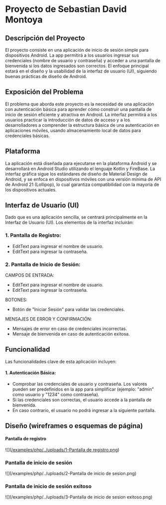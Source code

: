 # Proyecto de Sebastian David Montoya
## Descripción del Proyecto
El proyecto consiste en una aplicación de inicio de sesión simple para dispositivos Android. La app permitirá a los usuarios ingresar sus credenciales (nombre de usuario y contraseña) y acceder a una pantalla de bienvenida si los datos ingresados son correctos. El enfoque principal estará en el diseño y la usabilidad de la interfaz de usuario (UI), siguiendo buenas prácticas de diseño de Android.

## Exposición del Problema
El problema que aborda este proyecto es la necesidad de una aplicación con autenticación básica para aprender cómo construir una pantalla de inicio de sesión eficiente y atractiva en Android. La interfaz permitirá a los usuarios practicar la introducción de datos de acceso y a los desarrolladores a comprender la estructura básica de una autenticación en aplicaciones móviles, usando almacenamiento local de datos para credenciales básicas.

## Plataforma
La aplicación está diseñada para ejecutarse en la plataforma Android y se desarrollará en Android Studio utilizando el lenguaje Kotlin y FireBase. La interfaz gráfica sigue los estándares de diseño de Material Design de Android, y se enfoca en dispositivos móviles con una versión mínima de API de Android 21 (Lollipop), lo cual garantiza compatibilidad con la mayoría de los dispositivos actuales.

## Interfaz de Usuario (UI)
Dado que es una aplicación sencilla, se centrará principalmente en la Interfaz de Usuario (UI). Los elementos de la interfaz incluirán:
### 1. Pantalla de Registro:
- EditText para ingresar el nombre de usuario.
- EditText para ingresar la contraseña. 


### 2. Pantalla de Inicio de Sesión:
CAMPOS DE ENTRADA:
- EditText para ingresar el nombre de usuario.
- EditText para ingresar la contraseña.

BOTONES:
- Botón de "Iniciar Sesión" para validar las credenciales.

MENSAJES DE ERROR Y CONFIRMACIÓN:
- Mensajes de error en caso de credenciales incorrectas.
- Mensaje de bienvenida en caso de autenticación exitosa.

## Funcionalidad
Las funcionalidades clave de esta aplicación incluyen:
#### 1. Autenticación Básica:
- Comprobar las credenciales de usuario y contraseña. Los valores pueden ser predefinidos en la app para simplificar (ejemplo: "admin" como usuario y "1234" como contraseña).
- Si las credenciales son correctas, el usuario accede a la pantalla de bienvenida.
- En caso contrario, el usuario no podrá ingresar a la siguiente pantalla.

## Diseño (wireframes o esquemas de página)
#### Pantalla de registro
![]([/examples/php/../uploads/1-Pantalla de registro.png](https://github.com/Hashuard/M1-Borrador-del-proyecto-de-la-aplicaci-n-de-Android---Sebastian-David-Montoya/blob/main/img/1-Pantalla%20de%20registro.png?raw=true))

### Pantalla de inicio de sesión
![](/examples/php/../uploads/2-Pantalla de inicio de sesion.png)

### Pantalla de inicio de sesión exitoso
![](/examples/php/../uploads/3-Pantalla de inicio de sesion exitoso.png)
